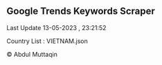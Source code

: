 

## Google Trends Keywords Scraper 
 
Last Update 13-05-2023 , 23:21:52

Country List :
VIETNAM.json



© Abdul Muttaqin 
